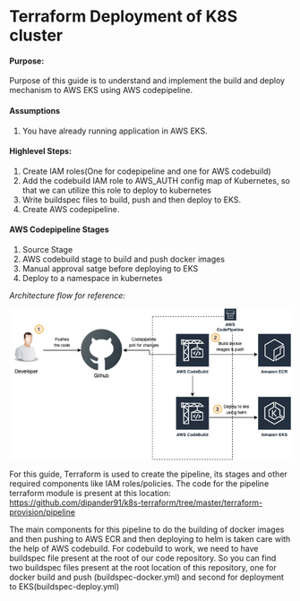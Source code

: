 # Terraform Deployment of K8S cluster

#### Purpose:
Purpose of this guide is to understand and implement the build and deploy mechanism to AWS EKS using AWS codepipeline. 

#### Assumptions

1. You have already running application in AWS EKS.

#### Highlevel Steps:

1. Create IAM roles(One for codepipeline and one for AWS codebuild)
1. Add the codebuild IAM role to AWS_AUTH config map of Kubernetes, so that we can utilize this role to deploy to kubernetes
1. Write buildspec files to build, push and then deploy to EKS.
1. Create AWS codepipeline.

#### AWS Codepipeline Stages

1. Source Stage
1. AWS codebuild stage to build and push docker images
1. Manual approval satge before deploying to EKS
1. Deploy to a namespace in kubernetes

*Architecture flow for reference:*

![alt text](https://github.com/dipander91/k8s-terraform/blob/master/Architecture/Architecture-Codepipeline.png?raw=true)

For this guide, Terraform is used to create the pipeline, its stages and other required components like IAM roles/policies. The code for the pipeline terraform module is present at this location: https://github.com/dipander91/k8s-terraform/tree/master/terraform-provision/pipeline

The main components for this pipeline to do the building of docker images and then pushing to AWS ECR and then deploying to helm is taken care with the help of AWS codebuild. For codebuild to work, we need to have buildspec file present at the root of our code repository. So you can find two buildspec files present at the root location of this repository, one for docker build and push (buildspec-docker.yml) and second for deployment to EKS(buildspec-deploy.yml) 

